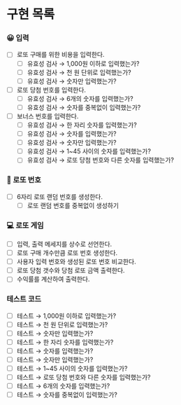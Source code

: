 # 구현 목록

### 😀 입력

- [ ] 로또 구매를 위한 비용을 입력한다.
  - [ ] 유효성 검사 → 1,000원 이하로 입력했는가?
  - [ ] 유효성 검사 → 천 원 단위로 입력했는가?
  - [ ] 유효성 검사 → 숫자만 입력했는가?
- [ ] 로또 당첨 번호를 입력한다.
  - [ ] 유효성 검사 → 6개의 숫자를 입력했는가?
  - [ ] 유효성 검사 → 숫자를 중복없이 입력했는가?
- [ ] 보너스 번호를 입력한다.
  - [ ] 유효성 검사 → 한 자리 숫자를 입력했는가?
  - [ ] 유효성 검사 → 숫자를 입력했는가?
  - [ ] 유효성 검사 → 숫자만 입력했는가?
  - [ ] 유효성 검사 → 1~45 사이의 숫자를 입력했는가?
  - [ ] 유효성 검사 → 로또 당첨 번호와 다른 숫자를 입력했는가?

### 🎱 로또 번호

- [ ] 6자리 로또 랜덤 번호를 생성한다.
  - [ ] 로또 랜덤 번호를 중복없이 생성하기

### 💻 로또 게임

- [ ] 입력, 출력 메세지를 상수로 선언한다.
- [ ] 로또 구매 개수만큼 로또 번호 생성한다.
- [ ] 사용자 입력 번호와 생성된 로또 번호 비교한다.
- [ ] 로또 당첨 갯수와 당첨 로또 금액 출력한다.
- [ ] 수익률를 계산하여 출력한다.

### 테스트 코드

- [ ] 테스트 → 1,000원 이하로 입력했는가?
- [ ] 테스트 → 천 원 단위로 입력했는가?
- [ ] 테스트 → 숫자만 입력했는가?
- [ ] 테스트 → 한 자리 숫자를 입력했는가?
- [ ] 테스트 → 숫자를 입력했는가?
- [ ] 테스트 → 숫자만 입력했는가?
- [ ] 테스트 → 1~45 사이의 숫자를 입력했는가?
- [ ] 테스트 → 로또 당첨 번호와 다른 숫자를 입력했는가?
- [ ] 테스트 → 6개의 숫자를 입력했는가?
- [ ] 테스트 → 숫자를 중복없이 입력했는가?
